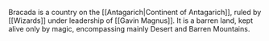 
Bracada is a country on the [[Antagarich|Continent of Antagarich]], ruled by [[Wizards]] under leadership of [[Gavin Magnus]]. It is a barren land, kept alive only by magic, encompassing mainly Desert and Barren Mountains.
